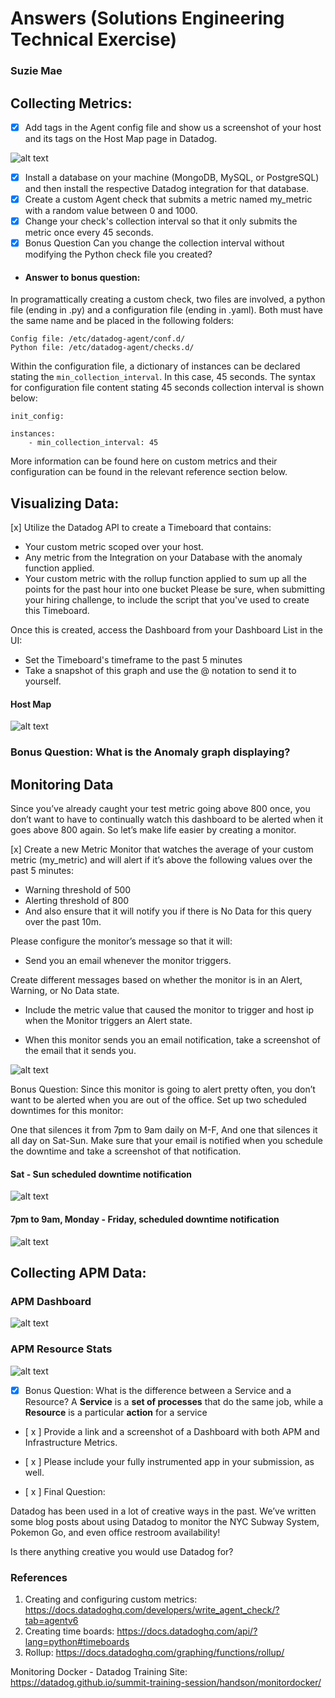 # Answers (Solutions Engineering Technical Exercise)
### Suzie Mae


## Collecting Metrics:

- [x] Add tags in the Agent config file and show us a screenshot of your host and its tags on the Host Map page in Datadog.

![alt text][img]

[img]: ./images/host_map.png "Host map"


- [x] Install a database on your machine (MongoDB, MySQL, or PostgreSQL) and then install the respective Datadog integration for that database.
- [x] Create a custom Agent check that submits a metric named my_metric with a random value between 0 and 1000.
- [x] Change your check's collection interval so that it only submits the metric once every 45 seconds.
- [x] Bonus Question Can you change the collection interval without modifying the Python check file you created?

- #### Answer to bonus question:
In programattically creating a custom check, two files are involved, a python file (ending in .py) and a configuration file (ending in .yaml). Both must have the same name and be placed in the following folders:
```
Config file: /etc/datadog-agent/conf.d/
Python file: /etc/datadog-agent/checks.d/
```

Within the configuration file, a dictionary of instances can be declared stating the `min_collection_interval`. In this case, 45 seconds. The syntax for configuration file content stating 45 seconds collection interval is shown below:

```
init_config:

instances:
    - min_collection_interval: 45
```

More information can be found here on custom metrics and their configuration can be found in the relevant reference section below.


## Visualizing Data:

[x] Utilize the Datadog API to create a Timeboard that contains:

- Your custom metric scoped over your host.
- Any metric from the Integration on your Database with the anomaly function applied.
- Your custom metric with the rollup function applied to sum up all the points for the past hour into one bucket
Please be sure, when submitting your hiring challenge, to include the script that you've used to create this Timeboard.

Once this is created, access the Dashboard from your Dashboard List in the UI:

- Set the Timeboard's timeframe to the past 5 minutes
- Take a snapshot of this graph and use the @ notation to send it to yourself.

#### Host Map

![alt text][img]

[img]: ./images/host_map.png "Host map"


### Bonus Question: What is the Anomaly graph displaying?






## Monitoring Data

Since you’ve already caught your test metric going above 800 once, you don’t want to have to continually watch this dashboard to be alerted when it goes above 800 again. So let’s make life easier by creating a monitor.

[x] Create a new Metric Monitor that watches the average of your custom metric (my_metric) and will alert if it’s above the following values over the past 5 minutes:

- Warning threshold of 500
- Alerting threshold of 800
- And also ensure that it will notify you if there is No Data for this query over the past 10m.


Please configure the monitor’s message so that it will:

- Send you an email whenever the monitor triggers.

Create different messages based on whether the monitor is in an Alert, Warning, or No Data state.

- Include the metric value that caused the monitor to trigger and host ip when the Monitor triggers an Alert state.

- When this monitor sends you an email notification, take a screenshot of the email that it sends you.

![alt text][img1]

[img1]: ./images/monitor_alert_log_1.png "Monitor alert 1"

Bonus Question: Since this monitor is going to alert pretty often, you don’t want to be alerted when you are out of the office. Set up two scheduled downtimes for this monitor:

One that silences it from 7pm to 9am daily on M-F,
And one that silences it all day on Sat-Sun.
Make sure that your email is notified when you schedule the downtime and take a screenshot of that notification.

#### Sat - Sun scheduled downtime notification
![alt text][img]

[img]: ./images/scheduled_down_time_1.png "Sat - Sun scheduled downtime notification"


#### 7pm to 9am, Monday - Friday,  scheduled downtime notification

![alt text][img]

[img]: ./images/host_map.png "7pm to 9am, Monday - Friday,  scheduled downtime notification"

## Collecting APM Data:
### APM Dashboard
![alt text][img]

[img]: ./images/apm_dashboard.png "Snapshot of APM Dashboard"


### APM Resource Stats
![alt text][img]

[img]: ./images/apm_resource_stats.png "Snapshot of APM Resource Stats"

- [x] Bonus Question: What is the difference between a Service and a Resource?
A **Service** is a **__set of processes__** that do the same job, while a **Resource** is a particular **__action__** for a service

- [ x ] Provide a link and a screenshot of a Dashboard with both APM and Infrastructure Metrics.

- [ x ] Please include your fully instrumented app in your submission, as well.

- [ x ] Final Question:

Datadog has been used in a lot of creative ways in the past. We’ve written some blog posts about using Datadog to monitor the NYC Subway System, Pokemon Go, and even office restroom availability!

Is there anything creative you would use Datadog for?


### References

1. Creating and configuring custom metrics: https://docs.datadoghq.com/developers/write_agent_check/?tab=agentv6
2. Creating time boards: https://docs.datadoghq.com/api/?lang=python#timeboards
3. Rollup: https://docs.datadoghq.com/graphing/functions/rollup/


Monitoring Docker - Datadog Training Site: https://datadog.github.io/summit-training-session/handson/monitordocker/